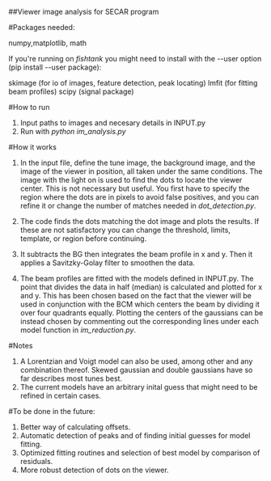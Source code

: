##Viewer image analysis for SECAR program 

#Packages needed:

numpy,matplotlib, math

If you're running on *fishtank* you might need to install with the --user option (pip install --user package):

skimage (for io of images, feature detection, peak locating)
lmfit (for fitting beam profiles)
scipy (signal package)

#How to run

1. Input paths to images and necesary details in INPUT.py
2. Run with *python im_analysis.py*

#How it works

1. In the input file, define the tune image, the background image, and the image of the viewer in position, all taken under the same conditions. The image with the light on is used to find the dots to locate the viewer center. This is not necessary but useful. You first have to specify the region where the dots are in pixels to avoid false positives, and you can refine it or change the number of matches needed in *dot_detection.py*.

2. The code finds the dots matching the dot image and plots the results. If these are not satisfactory you can change the threshold, limits, template, or region before continuing.

3. It subtracts the BG then integrates the beam profile in x and y. Then it applies a Savitzky-Golay filter to smoothen the data.

4. The beam profiles are fitted with the models defined in INPUT.py. The point that divides the data in half (median) is calculated and plotted for x and y. This has been chosen based on the fact that the viewer will be used in conjunction with the BCM which centers the beam by dividing it over four quadrants equally. Plotting the centers of the gaussians can be instead chosen by commenting out the corresponding lines under each model function in *im_reduction.py*.
 
#Notes
1. A Lorentzian and Voigt model can also be used, among other and any combination thereof. Skewed gaussian and double gaussians have so far describes most tunes best.
2. The current models have an arbitrary inital guess that might need to be refined in certain cases. 

#To be done in the future:
1. Better way of calculating offsets.
2. Automatic  detection of peaks and of finding initial guesses for model fitting.
3. Optimized fitting routines and selection of best model by comparison of residuals.
4. More robust detection of dots on the viewer.
